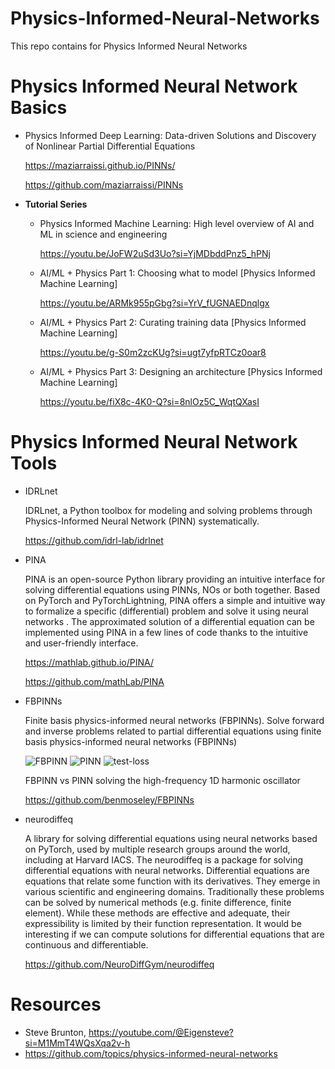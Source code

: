 # Physics-Informed-Neural-Networks
This repo contains for Physics Informed Neural Networks


# Physics Informed Neural Network Basics




* Physics Informed Deep Learning: Data-driven Solutions and Discovery of Nonlinear Partial Differential Equations

  https://maziarraissi.github.io/PINNs/

  https://github.com/maziarraissi/PINNs






* **Tutorial Series**
  
  * Physics Informed Machine Learning: High level overview of AI and ML in science and engineering
    
    https://youtu.be/JoFW2uSd3Uo?si=YjMDbddPnz5_hPNj
  
  
  * AI/ML + Physics Part 1: Choosing what to model [Physics Informed Machine Learning]
  
    https://youtu.be/ARMk955pGbg?si=YrV_fUGNAEDnqlgx
  
  * AI/ML + Physics Part 2: Curating training data [Physics Informed Machine Learning]
  
    https://youtu.be/g-S0m2zcKUg?si=ugt7yfpRTCz0oar8
  
  * AI/ML + Physics Part 3: Designing an architecture [Physics Informed Machine Learning]
  
    https://youtu.be/fiX8c-4K0-Q?si=8nlOz5C_WqtQXasI




# Physics Informed Neural Network Tools

* IDRLnet

  IDRLnet, a Python toolbox for modeling and solving problems through Physics-Informed Neural Network (PINN) systematically.

  https://github.com/idrl-lab/idrlnet
  
* PINA

  PINA is an open-source Python library providing an intuitive interface for solving differential equations using PINNs, NOs or both together. Based on PyTorch and PyTorchLightning, PINA offers a simple and intuitive way to formalize a specific (differential) problem and solve it using neural networks . The approximated solution of a differential equation can be implemented using PINA in a few lines of code thanks to the intuitive and user-friendly interface.
  
  https://mathlab.github.io/PINA/

  https://github.com/mathLab/PINA




* FBPINNs

  Finite basis physics-informed neural networks (FBPINNs). Solve forward and inverse problems related to partial differential equations using finite basis physics-informed neural networks (FBPINNs)

   ![FBPINN](https://github.com/ParthaPRay/Physics-Informed-Neural-Networks/assets/1689639/b436a113-6e9b-446c-ab9b-4dc54db7001c)
   ![PINN](https://github.com/ParthaPRay/Physics-Informed-Neural-Networks/assets/1689639/ef7643c6-da72-4c13-a46b-3192e099d563)
   ![test-loss](https://github.com/ParthaPRay/Physics-Informed-Neural-Networks/assets/1689639/f23f4561-be17-410b-ad14-04e2de0e2c8c)

    FBPINN vs PINN solving the high-frequency 1D harmonic oscillator




  https://github.com/benmoseley/FBPINNs




* neurodiffeq
  
  A library for solving differential equations using neural networks based on PyTorch, used by multiple research groups around the world, including at Harvard IACS. The neurodiffeq is a package for solving differential equations with neural networks. Differential equations are equations that relate some function with its derivatives. They emerge in various scientific and engineering domains. Traditionally these problems can be solved by numerical methods (e.g. finite difference, finite element). While these methods are effective and adequate, their expressibility is limited by their function representation. It would be interesting if we can compute solutions for differential equations that are continuous and differentiable.

  https://github.com/NeuroDiffGym/neurodiffeq



# Resources 

* Steve Brunton, https://youtube.com/@Eigensteve?si=M1MmT4WQsXqa2v-h
* https://github.com/topics/physics-informed-neural-networks








